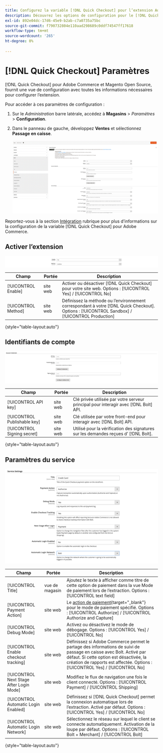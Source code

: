 ```yaml
---
title: Configurez la variable [!DNL Quick Checkout] pour l’extension Adobe Commerce
description: Découvrez les options de configuration pour le [!DNL Quick Checkout] et comment intégrer et configurer l’extension.
exl-id: 892e04dc-17d6-45e9-b2ab-c7a0735a75bc
source-git-commit: f790732804e110aad298689c0ddf74547ff17618
workflow-type: tm+mt
source-wordcount: '265'
ht-degree: 0%

---
```


# [!DNL Quick Checkout] Paramètres

[!DNL Quick Checkout] pour Adobe Commerce et Magento Open Source, fournit une vue de configuration avec toutes les informations nécessaires pour configurer l’extension.

Pour accéder à ces paramètres de configuration :

1. Sur le _Administration_ barre latérale, accédez à **Magasins** > _Paramètres_ > **Configuration**.
1. Dans le panneau de gauche, développez **Ventes** et sélectionnez **Passage en caisse**.

   ![Passage en caisse rapide](assets/config-new-logo-view.png)

Reportez-vous à la section [Intégration](../quick-checkout/onboarding.md) rubrique pour plus d’informations sur la configuration de la variable [!DNL Quick Checkout] pour Adobe Commerce.

## Activer l’extension

![Passage en caisse rapide](assets/enable-method.png)

| Champ | Portée | Description |
|---|---|---|
| [!UICONTROL Enable] | site web | Activer ou désactiver [!DNL Quick Checkout] pour votre site web. Options : [!UICONTROL Yes] / [!UICONTROL No] |
| [!UICONTROL Method] | site web | Définissez la méthode ou l’environnement correspondant à votre [!DNL Quick Checkout]. Options : [!UICONTROL Sandbox] / [!UICONTROL Production] |

{style="table-layout:auto"}

## Identifiants de compte

![Passage en caisse rapide](assets/account-creds.png)

| Champ | Portée | Description |
|---|---|---|
| [!UICONTROL API key] | site web | Clé privée utilisée par votre serveur principal pour interagir avec [!DNL Bolt] API. |
| [!UICONTROL Publishable key] | site web | Clé utilisée par votre front-end pour interagir avec [!DNL Bolt] API. |
| [!UICONTROL Signing secret] | site web | Utilisé pour la vérification des signatures sur les demandes reçues d’ [!DNL Bolt]. |

{style="table-layout:auto"}

## Paramètres du service

![Passage en caisse rapide](assets/service-settings.png)

| Champ | Portée | Description |
|---|---|---|
| [!UICONTROL Title] | vue de magasin | Ajoutez le texte à afficher comme titre de cette option de paiement dans la vue Mode de paiement lors de l’extraction. Options : [!UICONTROL text field] |
| [!UICONTROL Payment Action] | site web | Le [action de paiement](https://docs.magento.com/user-guide/configuration/sales/payment-methods.html#payment-actions){target="_blank"} pour le mode de paiement spécifié. Options : [!UICONTROL Authorize] / [!UICONTROL Authorize and Capture] |
| [!UICONTROL Debug Mode] | site web | Activez ou désactivez le mode de débogage. Options : [!UICONTROL Yes] / [!UICONTROL No] |
| [!UICONTROL Enable checkout tracking] | site web | Définissez si Adobe Commerce permet le partage des informations de suivi de passage en caisse avec Bolt. Activé par défaut. Si cette option est désactivée, la création de rapports est affectée. Options : [!UICONTROL Yes] / [!UICONTROL No] |
| [!UICONTROL Next Stage After Login Mode] | site web | Modifiez le flux de navigation une fois le client connecté. Options : [!UICONTROL Payment] / [!UICONTROL Shipping] |
| [!UICONTROL Automatic Login Enabled] | site web | Définissez si [!DNL Quick Checkout] permet la connexion automatique lors de l’extraction. Activé par défaut. Options : [!UICONTROL Yes] / [!UICONTROL No] |
| [!UICONTROL Automatic Login Network] | site web | Sélectionnez le réseau sur lequel le client se connecte automatiquement. Activation de la loupe par défaut. Options : [!UICONTROL Bolt + Merchant] / [!UICONTROL Bolt] |

{style="table-layout:auto"}
